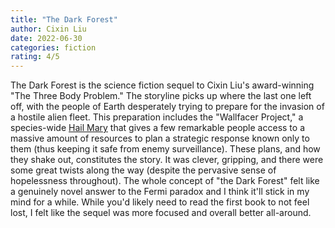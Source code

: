```yaml
---
title: "The Dark Forest"
author: Cixin Liu
date: 2022-06-30
categories: fiction
rating: 4/5
---
```


The Dark Forest is the science fiction sequel to Cixin Liu's award-winning "The Three Body Problem." The storyline picks up where the last one left off, with the people of Earth desperately trying to prepare for the invasion of a hostile alien fleet. This preparation includes the "Wallfacer Project," a species-wide [Hail Mary](https://en.wikipedia.org/wiki/Hail_Mary_pass) that gives a few remarkable people access to a massive amount of resources to plan a strategic response known only to them (thus keeping it safe from enemy surveillance). These plans, and how they shake out, constitutes the story. It was clever, gripping, and there were some great twists along the way (despite the pervasive sense of hopelessness throughout). The whole concept of "the Dark Forest" felt like a genuinely novel answer to the Fermi paradox and I think it'll stick in my mind for a while. While you'd likely need to read the first book to not feel lost, I felt like the sequel was more focused and overall better all-around.
